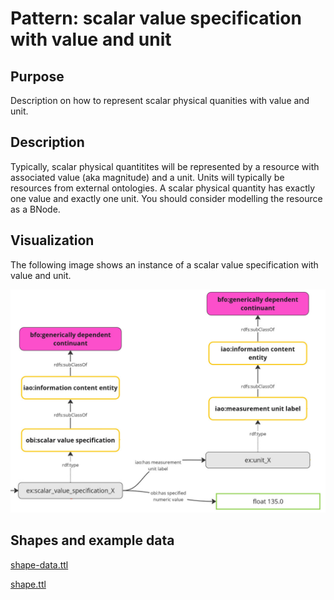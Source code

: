 # Pattern: scalar value specification with value and unit
## Purpose
Description on how to represent scalar physical quanities with value and unit.

## Description
Typically, scalar physical quantitites will be represented by a resource with associated 
value (aka magnitude) and a unit. Units will typically be resources from external ontologies. 
A scalar physical quantity has exactly one value and exactly one unit. 
You should consider modelling the resource as a BNode.


## Visualization
The following image shows an instance of a scalar value specification with value and unit. 

<img src="pattern.png" alt="pattern2 image" width="750"/>
          
## Shapes and example data
[shape-data.ttl](shape-data.ttl)

[shape.ttl](shape.ttl)


